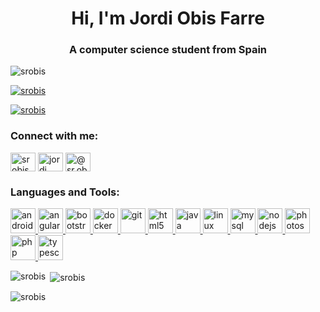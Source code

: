<h1 align="center">Hi, I'm Jordi Obis Farre</h1>
<h3 align="center">A computer science student from Spain</h3>

<p align="left"> <img src="https://komarev.com/ghpvc/?username=srobis&label=Profile%20views&color=0e75b6&style=flat" alt="srobis" /> </p>

<p align="left"> <a href="https://github.com/ryo-ma/github-profile-trophy"><img src="https://github-profile-trophy.vercel.app/?username=srobis" alt="srobis" /></a> </p>

<p align="left"> <a href="https://twitter.com/srobis" target="blank"><img src="https://img.shields.io/twitter/follow/srobis?logo=twitter&style=for-the-badge" alt="srobis" /></a> </p>

<h3 align="left">Connect with me:</h3>
<p align="left">
<a href="https://twitter.com/srobis" target="blank"><img align="center" src="https://cdn.jsdelivr.net/npm/simple-icons@3.0.1/icons/twitter.svg" alt="srobis" height="30" width="40" /></a>
<a href="https://linkedin.com/in/jordi obis farre" target="blank"><img align="center" src="https://cdn.jsdelivr.net/npm/simple-icons@3.0.1/icons/linkedin.svg" alt="jordi obis farre" height="30" width="40" /></a>
<a href="https://instagram.com/@sr.obis" target="blank"><img align="center" src="https://cdn.jsdelivr.net/npm/simple-icons@3.0.1/icons/instagram.svg" alt="@sr.obis" height="30" width="40" /></a>
</p>

<h3 align="left">Languages and Tools:</h3>
<p align="left"> <a href="https://developer.android.com" target="_blank"> <img src="https://devicons.github.io/devicon/devicon.git/icons/android/android-original-wordmark.svg" alt="android" width="40" height="40"/> </a> <a href="https://angular.io" target="_blank"> <img src="https://devicons.github.io/devicon/devicon.git/icons/angularjs/angularjs-original.svg" alt="angularjs" width="40" height="40"/> </a> <a href="https://getbootstrap.com" target="_blank"> <img src="https://devicons.github.io/devicon/devicon.git/icons/bootstrap/bootstrap-plain.svg" alt="bootstrap" width="40" height="40"/> </a> <a href="https://www.docker.com/" target="_blank"> <img src="https://devicons.github.io/devicon/devicon.git/icons/docker/docker-original-wordmark.svg" alt="docker" width="40" height="40"/> </a> <a href="https://git-scm.com/" target="_blank"> <img src="https://www.vectorlogo.zone/logos/git-scm/git-scm-icon.svg" alt="git" width="40" height="40"/> </a> <a href="https://www.w3.org/html/" target="_blank"> <img src="https://devicons.github.io/devicon/devicon.git/icons/html5/html5-original-wordmark.svg" alt="html5" width="40" height="40"/> </a> <a href="https://www.java.com" target="_blank"> <img src="https://devicons.github.io/devicon/devicon.git/icons/java/java-original-wordmark.svg" alt="java" width="40" height="40"/> </a> <a href="https://www.linux.org/" target="_blank"> <img src="https://devicons.github.io/devicon/devicon.git/icons/linux/linux-original.svg" alt="linux" width="40" height="40"/> </a> <a href="https://www.mysql.com/" target="_blank"> <img src="https://devicons.github.io/devicon/devicon.git/icons/mysql/mysql-original-wordmark.svg" alt="mysql" width="40" height="40"/> </a> <a href="https://nodejs.org" target="_blank"> <img src="https://devicons.github.io/devicon/devicon.git/icons/nodejs/nodejs-original-wordmark.svg" alt="nodejs" width="40" height="40"/> </a> <a href="https://www.photoshop.com/en" target="_blank"> <img src="https://devicons.github.io/devicon/devicon.git/icons/photoshop/photoshop-plain.svg" alt="photoshop" width="40" height="40"/> </a> <a href="https://www.php.net" target="_blank"> <img src="https://devicons.github.io/devicon/devicon.git/icons/php/php-original.svg" alt="php" width="40" height="40"/> </a> <a href="https://www.typescriptlang.org/" target="_blank"> <img src="https://devicons.github.io/devicon/devicon.git/icons/typescript/typescript-original.svg" alt="typescript" width="40" height="40"/> </a> </p>

<p><img align="left" src="https://github-readme-stats.vercel.app/api/top-langs?username=srobis&show_icons=true&locale=en&layout=compact" alt="srobis" /></p>

<p>&nbsp;<img align="center" src="https://github-readme-stats.vercel.app/api?username=srobis&show_icons=true&locale=en" alt="srobis" /></p>

<p><img align="center" src="https://github-readme-streak-stats.herokuapp.com/?user=srobis&" alt="srobis" /></p>
